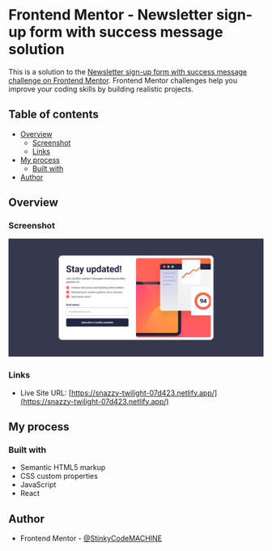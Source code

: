 # Frontend Mentor - Newsletter sign-up form with success message solution

This is a solution to the [Newsletter sign-up form with success message challenge on Frontend Mentor](https://www.frontendmentor.io/challenges/newsletter-signup-form-with-success-message-3FC1AZbNrv). Frontend Mentor challenges help you improve your coding skills by building realistic projects. 

## Table of contents

- [Overview](#overview)
  - [Screenshot](#screenshot)
  - [Links](#links)
- [My process](#my-process)
  - [Built with](#built-with)
- [Author](#author)

## Overview

### Screenshot

![](./screenshot.png)

### Links

- Live Site URL: [https://snazzy-twilight-07d423.netlify.app/](https://snazzy-twilight-07d423.netlify.app/)


## My process

### Built with

- Semantic HTML5 markup
- CSS custom properties
- JavaScript
- React
## Author

- Frontend Mentor - [@StinkyCodeMACHINE](https://www.frontendmentor.io/profile/StinkyCodeMACHINE)

